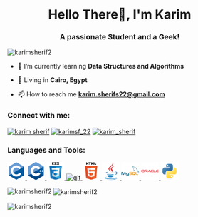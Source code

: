 <h1 align="center">Hello There👋, I'm Karim </h1>
<h3 align="center">A passionate Student and a Geek!</h3>

<p align="left"> <img src="https://komarev.com/ghpvc/?username=karimsherif2&label=Profile%20views&color=0e75b6&style=flat" alt="karimsherif2" /> </p>

- 🌱 I’m currently learning **Data Structures and Algorithms**

- 🏡 Living in **Cairo, Egypt**

- 📫 How to reach me **karim.sherifs22@gmail.com**

<h3 align="left">Connect with me:</h3>
<p align="left">
<a href="https://linkedin.com/in/karim sherif" target="blank"><img align="center" src="https://raw.githubusercontent.com/rahuldkjain/github-profile-readme-generator/master/src/images/icons/Social/linked-in-alt.svg" alt="karim sherif" height="30" width="40" /></a>
<a href="https://instagram.com/karimsf_22" target="blank"><img align="center" src="https://raw.githubusercontent.com/rahuldkjain/github-profile-readme-generator/master/src/images/icons/Social/instagram.svg" alt="karimsf_22" height="30" width="40" /></a>
<a href="https://www.leetcode.com/karim_sherif" target="blank"><img align="center" src="https://raw.githubusercontent.com/rahuldkjain/github-profile-readme-generator/master/src/images/icons/Social/leet-code.svg" alt="karim_sherif" height="30" width="40" /></a>
</p>

<h3 align="left">Languages and Tools:</h3>
<p align="left"> <a href="https://www.cprogramming.com/" target="_blank" rel="noreferrer"> <img src="https://raw.githubusercontent.com/devicons/devicon/master/icons/c/c-original.svg" alt="c" width="40" height="40"/> </a> <a href="https://www.w3schools.com/cpp/" target="_blank" rel="noreferrer"> <img src="https://raw.githubusercontent.com/devicons/devicon/master/icons/cplusplus/cplusplus-original.svg" alt="cplusplus" width="40" height="40"/> </a> <a href="https://www.w3schools.com/css/" target="_blank" rel="noreferrer"> <img src="https://raw.githubusercontent.com/devicons/devicon/master/icons/css3/css3-original-wordmark.svg" alt="css3" width="40" height="40"/> </a> <a href="https://git-scm.com/" target="_blank" rel="noreferrer"> <img src="https://www.vectorlogo.zone/logos/git-scm/git-scm-icon.svg" alt="git" width="40" height="40"/> </a> <a href="https://www.w3.org/html/" target="_blank" rel="noreferrer"> <img src="https://raw.githubusercontent.com/devicons/devicon/master/icons/html5/html5-original-wordmark.svg" alt="html5" width="40" height="40"/> </a> <a href="https://www.java.com" target="_blank" rel="noreferrer"> <img src="https://raw.githubusercontent.com/devicons/devicon/master/icons/java/java-original.svg" alt="java" width="40" height="40"/> </a> <a href="https://www.mysql.com/" target="_blank" rel="noreferrer"> <img src="https://raw.githubusercontent.com/devicons/devicon/master/icons/mysql/mysql-original-wordmark.svg" alt="mysql" width="40" height="40"/> </a> <a href="https://www.oracle.com/" target="_blank" rel="noreferrer"> <img src="https://raw.githubusercontent.com/devicons/devicon/master/icons/oracle/oracle-original.svg" alt="oracle" width="40" height="40"/> </a> <a href="https://www.python.org" target="_blank" rel="noreferrer"> <img src="https://raw.githubusercontent.com/devicons/devicon/master/icons/python/python-original.svg" alt="python" width="40" height="40"/> </a> </p>

<p><img align="left" src="https://github-readme-stats.vercel.app/api/top-langs?username=karimsherif2&show_icons=true&locale=en&layout=compact" alt="karimsherif2" /></p>

<p>&nbsp;<img align="center" src="https://github-readme-stats.vercel.app/api?username=karimsherif2&show_icons=true&locale=en" alt="karimsherif2" /></p>

<p><img align="center" src="https://github-readme-streak-stats.herokuapp.com/?user=karimsherif2&" alt="karimsherif2" /></p>
